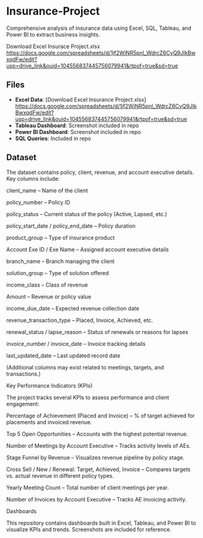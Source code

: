 # Insurance-Project
Comprehensive analysis of insurance data using Excel, SQL, Tableau, and Power BI to extract business insights.

Download Excel Insurace Project.xlsx https://docs.google.com/spreadsheets/d/1jf2WiNR5pnl_WdrcZ6CyQ9JlkBwxqdFw/edit?usp=drive_link&ouid=104556837445756079941&rtpof=true&sd=true

## Files

- **Excel Data**: [Download Excel Insurance Project.xlsx] https://docs.google.com/spreadsheets/d/1jf2WiNR5pnl_WdrcZ6CyQ9JlkBwxqdFw/edit?usp=drive_link&ouid=104556837445756079941&rtpof=true&sd=true
- **Tableau Dashboard**: Screenshot included in repo
- **Power BI Dashboard**: Screenshot included in repo
- **SQL Queries**: Included in repo

## Dataset

The dataset contains policy, client, revenue, and account executive details. Key columns include:

client_name – Name of the client

policy_number – Policy ID

policy_status – Current status of the policy (Active, Lapsed, etc.)

policy_start_date / policy_end_date – Policy duration

product_group – Type of insurance product

Account Exe ID / Exe Name – Assigned account executive details

branch_name – Branch managing the client

solution_group – Type of solution offered

income_class – Class of revenue

Amount – Revenue or policy value

income_due_date – Expected revenue collection date

revenue_transaction_type – Placed, Invoice, Achieved, etc.

renewal_status / lapse_reason – Status of renewals or reasons for lapses

invoice_number / invoice_date – Invoice tracking details

last_updated_date – Last updated record date

(Additional columns may exist related to meetings, targets, and transactions.)

Key Performance Indicators (KPIs)

The project tracks several KPIs to assess performance and client engagement:

Percentage of Achievement (Placed and Invoice) – % of target achieved for placements and invoiced revenue.

Top 5 Open Opportunities – Accounts with the highest potential revenue.

Number of Meetings by Account Executive – Tracks activity levels of AEs.

Stage Funnel by Revenue – Visualizes revenue pipeline by policy stage.

Cross Sell / New / Renewal: Target, Achieved, Invoice – Compares targets vs. actual revenue in different policy types.

Yearly Meeting Count – Total number of client meetings per year.

Number of Invoices by Account Executive – Tracks AE invoicing activity.

Dashboards

This repository contains dashboards built in Excel, Tableau, and Power BI to visualize KPIs and trends. Screenshots are included for reference.
